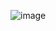 ![image](https://user-images.githubusercontent.com/52845731/206394834-7e75ad63-94b3-4673-8e7d-78ed9e4464b6.png)
